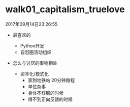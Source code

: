 # walk01_capitalism_truelove

2017年09月14日23:26:55

- 最喜欢的
  + Python开发
  + 自怼圈活动组织

- 怎么与讨厌的事物相处
  + 资本化/模式化
    * 家到地铁站 20分钟路程 
    * 单位杂事
    * 身体不舒服的时候
    * 得不到正向反馈的时候

